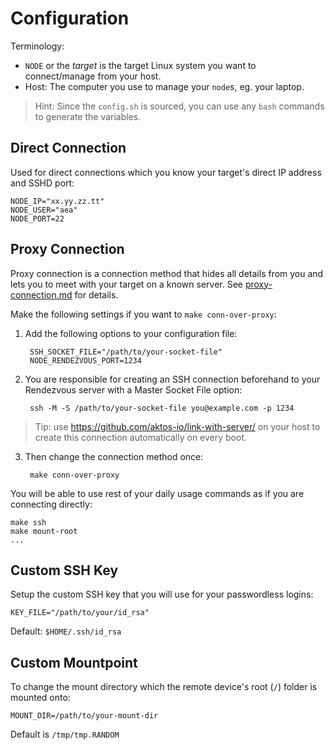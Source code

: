 # Configuration 

Terminology: 

* `NODE` or the *target* is the target Linux system you want to connect/manage from your host. 
* Host: The computer you use to manage your `node`s, eg. your laptop.

> Hint: Since the `config.sh` is sourced, you can use any `bash` commands to generate the variables.

## Direct Connection 

Used for direct connections which you know your target's direct IP address and SSHD port:

    NODE_IP="xx.yy.zz.tt"
    NODE_USER="aea"
    NODE_PORT=22

## Proxy Connection

Proxy connection is a connection method that hides all details from you and lets you to meet 
with your target on a known server. See [proxy-connection.md](./proxy-connection.md) for details.

Make the following settings if you want to `make conn-over-proxy`: 

1. Add the following options to your configuration file:

        SSH_SOCKET_FILE="/path/to/your-socket-file"
        NODE_RENDEZVOUS_PORT=1234


2. You are responsible for creating an SSH connection beforehand to your Rendezvous server with a Master Socket File option: 

        ssh -M -S /path/to/your-socket-file you@example.com -p 1234
    
 > Tip: use https://github.com/aktos-io/link-with-server/ on your host to create this connection automatically on every boot.


3. Then change the connection method once: 

        make conn-over-proxy
    
    
You will be able to use rest of your daily usage commands as if you are connecting directly: 

    make ssh
    make mount-root 
    ...


## Custom SSH Key

Setup the custom SSH key that you will use for your passwordless logins:

    KEY_FILE="/path/to/your/id_rsa"

Default: `$HOME/.ssh/id_rsa`

## Custom Mountpoint

To change the mount directory which the remote device's root (`/`) folder is mounted onto:

    MOUNT_DIR=/path/to/your-mount-dir

Default is `/tmp/tmp.RANDOM`
